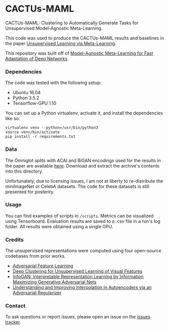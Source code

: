 # CACTUs-MAML
CACTUs-MAML: Clustering to Automatically Generate Tasks for Unsupervised Model-Agnostic Meta-Learning.

This code was used to produce the CACTUs-MAML results and baselines in the paper [Unsupervised Learning via Meta-Learning](https://arxiv.org/abs/1810.02334).

This repository was built off of [Model-Agnostic Meta-Learning for Fast Adaptation of Deep Networks](https://github.com/cbfinn/maml).

### Dependencies
The code was tested with the following setup:
* Ubuntu 16.04
* Python 3.5.2
* Tensorflow-GPU 1.10

You can set up a Python virtualenv, activate it, and install the dependencies like so:
```
virtualenv venv --python=/usr/bin/python3
source venv/bin/activate
pip install -r requirements.txt
```

### Data
The Omniglot splits with ACAI and BiGAN encodings used for the results in the paper are available [here](https://drive.google.com/open?id=1i6kEbySnR51jT3pW_60E3PGkIOKmxTfQ).
Download and extract the archive's contents into this directory.

Unfortunately, due to licensing issues, I am not at liberty to re-distribute the miniImageNet or CelebA datasets. The code for these datasets is still presented for posterity.

### Usage
You can find examples of scripts in ```/scripts```. Metrics can be visualized using Tensorboard. Evaluation results are saved to a .csv file in a run's log folder. All results were obtained using a single GPU.

### Credits
The unsupervised representations were computed using four open-source codebases from prior works.
* [Adversarial Feature Learning](https://github.com/jeffdonahue/bigan)
* [Deep Clustering for Unsupervised Learning of Visual Features](https://github.com/facebookresearch/deepcluster)
* [InfoGAN: Interpretable Representation Learning by Information Maximizing Generative Adversarial Nets](https://github.com/openai/InfoGAN)
* [Understanding and Improving Interpolation in Autoencoders via an Adversarial Regularizer](https://github.com/brain-research/acai)


### Contact
To ask questions or report issues, please open an issue on the [issues tracker](https://github.com/hsukyle/cactus-maml/issues).

